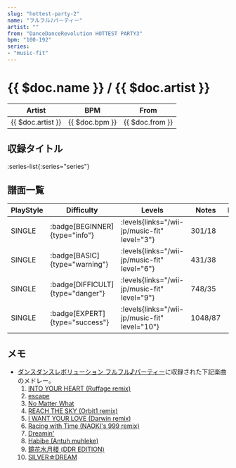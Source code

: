 ```yaml
---
slug: "hottest-party-2"
name: "フルフル♪パーティー"
artist: ""
from: "DanceDanceRevolution HOTTEST PARTY3"
bpm: "100-192"
series:
- "music-fit"
---
```


# {{ $doc.name }} / {{ $doc.artist }}

|Artist|BPM|From|
|------|---|----|
|{{ $doc.artist }}|{{ $doc.bpm }}|{{ $doc.from }}|

## 収録タイトル

:series-list{:series="series"}

## 譜面一覧

|PlayStyle|Difficulty|Levels|Notes|Movie|
|---------|----------|------|-----|-----|
|SINGLE| :badge[BEGINNER]{type="info"}| :levels{links="/wii-jp/music-fit" level="3"}|301/18||
|SINGLE| :badge[BASIC]{type="warning"}| :levels{links="/wii-jp/music-fit" level="6"}|431/38||
|SINGLE| :badge[DIFFICULT]{type="danger"}| :levels{links="/wii-jp/music-fit" level="9"}|748/35||
|SINGLE| :badge[EXPERT]{type="success"}| :levels{links="/wii-jp/music-fit" level="10"}|1048/87||

## メモ

- [ダンスダンスレボリューション フルフル♪パーティー](/wii-jp/furufuru)に収録された下記楽曲のメドレー。
  1. [INTO YOUR HEART (Ruffage remix)](/wii-jp/furufuru/into-your-heart)
  1. [escape](/wii-jp/furufuru/escape)
  1. [No Matter What](/wii-jp/furufuru/no-matter-what)
  1. [REACH THE SKY (Orbit1 remix)](/wii-jp/furufuru/reach-the-sky)
  1. [I WANT YOUR LOVE (Darwin remix)](/wii-jp/furufuru/i-want-your-love)
  1. [Racing with Time (NAOKI's 999 remix)](/wii-jp/furufuru/racing-with-time)
  1. [Dreamin'](/wii-jp/furufuru/dreamin)
  1. [Habibe (Antuh muhleke)](/wii-jp/furufuru/habibe)
  1. [鏡花水月楼 (DDR EDITION)](/wii-jp/furufuru/kyoka-suigetsu-row)
  1. [SILVER☆DREAM](/wii-jp/furufuru/silver-dream)
